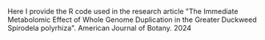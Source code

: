 
Here I provide the R code used in the research article "The Immediate Metabolomic Effect of Whole Genome Duplication in the Greater Duckweed Spirodela polyrhiza". American Journal of Botany. 2024

